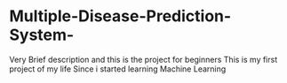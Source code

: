 # Multiple-Disease-Prediction-System-
Very Brief description and this is the project for beginners
This is my first project of my life
Since i started learning Machine Learning
